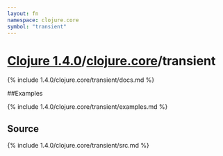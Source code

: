 ```yaml
---
layout: fn
namespace: clojure.core
symbol: "transient"
---
```


# [Clojure 1.4.0](../../)/[clojure.core](../)/transient

{% include 1.4.0/clojure.core/transient/docs.md %}

##Examples

{% include 1.4.0/clojure.core/transient/examples.md %}
## Source
{% include 1.4.0/clojure.core/transient/src.md %}

